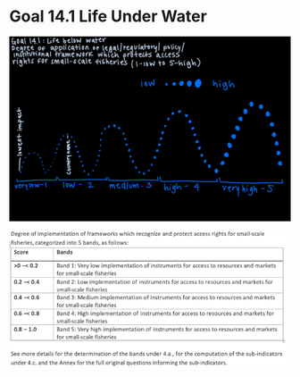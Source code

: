 <h1> Goal 14.1 Life Under Water </h4>

![](images/Untitled-Artwork.jpeg)

![](images/Screen%20Shot%202022-10-18%20at%201.54.30%20PM.png)
